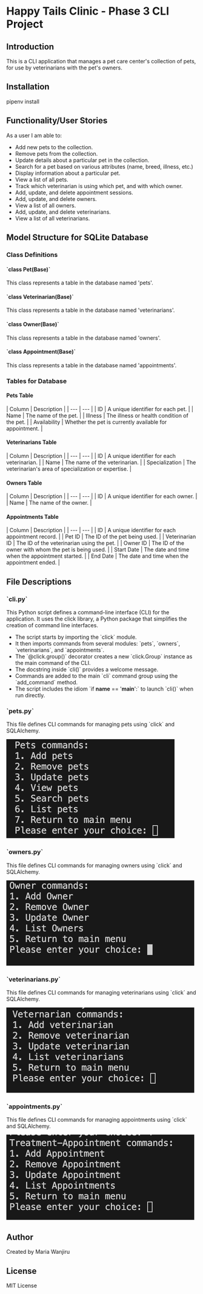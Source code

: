 # Happy Tails Clinic - Phase 3 CLI Project

## Introduction
This is a CLI application that manages a pet care center's collection of pets, for use by veterinarians with the pet's owners.

## Installation
pipenv install


## Functionality/User Stories
As a user I am able to:

* Add new pets to the collection.
* Remove pets from the collection.
* Update details about a particular pet in the collection.
* Search for a pet based on various attributes (name, breed, illness, etc.)
* Display information about a particular pet.
* View a list of all pets.
* Track which veterinarian is using which pet, and with which owner.
* Add, update, and delete appointment sessions.
* Add, update, and delete owners.
* View a list of all owners.
* Add, update, and delete veterinarians.
* View a list of all veterinarians.

## Model Structure for SQLite Database

### Class Definitions

#### \`class Pet(Base)\`
This class represents a table in the database named 'pets'.

#### \`class Veterinarian(Base)\`
This class represents a table in the database named 'veterinarians'.

#### \`class Owner(Base)\`
This class represents a table in the database named 'owners'.

#### \`class Appointment(Base)\`
This class represents a table in the database named 'appointments'.

### Tables for Database

#### Pets Table
\| Column | Description |
\| --- | --- |
\| ID | A unique identifier for each pet. |
\| Name | The name of the pet. |
\| Illness | The illness or health condition of the pet. |
\| Availability | Whether the pet is currently available for appointment. |

#### Veterinarians Table
\| Column | Description |
\| --- | --- |
\| ID | A unique identifier for each veterinarian. |
\| Name | The name of the veterinarian. |
\| Specialization | The veterinarian's area of specialization or expertise. |

#### Owners Table
\| Column | Description |
\| --- | --- |
\| ID | A unique identifier for each owner. |
\| Name | The name of the owner. |

#### Appointments Table
\| Column | Description |
\| --- | --- |
\| ID | A unique identifier for each appointment record. |
\| Pet ID | The ID of the pet being used. |
\| Veterinarian ID | The ID of the veterinarian using the pet. |
\| Owner ID | The ID of the owner with whom the pet is being used. |
\| Start Date | The date and time when the appointment started. |
\| End Date | The date and time when the appointment ended. |

## File Descriptions

### \`cli.py\`
This Python script defines a command-line interface (CLI) for the application. It uses the click library, a Python package that simplifies the creation of command line interfaces.

- The script starts by importing the \`click\` module.
- It then imports commands from several modules: \`pets\`, \`owners\`, \`veterinarians\`, and \`appointments\`.
- The \`@click.group()\` decorator creates a new \`click.Group\` instance as the main command of the CLI.
- The docstring inside \`cli()\` provides a welcome message.
- Commands are added to the main \`cli\` command group using the \`add_command\` method.
- The script includes the idiom \`if __name__ == '__main__':\` to launch \`cli()\` when run directly.

### \`pets.py\`
This file defines CLI commands for managing pets using \`click\` and SQLAlchemy.

![Pets Menu](screenshots/petsmenu.png)

### \`owners.py\`
This file defines CLI commands for managing owners using \`click\` and SQLAlchemy.

![Owners Menu](screenshots/ownermenu.png)

### \`veterinarians.py\`
This file defines CLI commands for managing veterinarians using \`click\` and SQLAlchemy.

![Veterinarians Menu](screenshots/veterinarian.png)

### \`appointments.py\`
This file defines CLI commands for managing appointments using \`click\` and SQLAlchemy.

![Appointments Menu](screenshots/appointments.png)

## Author
Created by Maria Wanjiru

## License
MIT License
